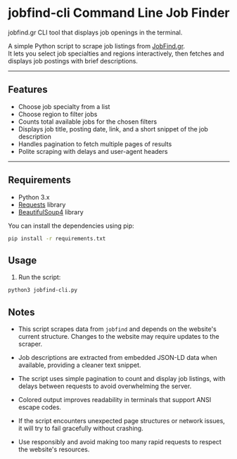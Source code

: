 # jobfind-cli Command Line Job Finder
jobfind.gr CLI tool that displays job openings in the terminal.

A simple Python script to scrape job listings from [JobFind.gr](https://www.jobfind.gr).  
It lets you select job specialties and regions interactively, then fetches and displays job postings with brief descriptions.

---

## Features

- Choose job specialty from a list  
- Choose region to filter jobs  
- Counts total available jobs for the chosen filters  
- Displays job title, posting date, link, and a short snippet of the job description  
- Handles pagination to fetch multiple pages of results  
- Polite scraping with delays and user-agent headers

---

## Requirements

- Python 3.x  
- [Requests](https://pypi.org/project/requests/) library  
- [BeautifulSoup4](https://pypi.org/project/beautifulsoup4/) library

You can install the dependencies using pip:

```bash
pip install -r requirements.txt
```

## Usage

1. Run the script:

```bash
python3 jobfind-cli.py
```

## Notes

- This script scrapes data from `jobfind` and depends on the website's current structure. Changes to the website may require updates to the scraper.

- Job descriptions are extracted from embedded JSON-LD data when available, providing a cleaner text snippet.

- The script uses simple pagination to count and display job listings, with delays between requests to avoid overwhelming the server.

- Colored output improves readability in terminals that support ANSI escape codes.

- If the script encounters unexpected page structures or network issues, it will try to fail gracefully without crashing.

- Use responsibly and avoid making too many rapid requests to respect the website's resources.

